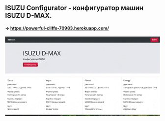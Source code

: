 ## ISUZU Configurator - конфигуратор машин ISUZU D-MAX.

#### -> https://powerful-cliffs-70983.herokuapp.com/

![ISUZU](isuzu.gif)



